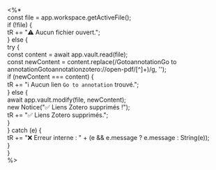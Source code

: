 <%*  
const file = app.workspace.getActiveFile();  
if (!file) {  
tR += "⚠️ Aucun fichier ouvert.";  
} else {  
try {  
const content = await app.vault.read(file);  
const newContent = content.replace(/GotoannotationGo to annotationGotoannotationzotero:\/\/open-pdf\/[^]+)/g, '');  
if (newContent === content) {  
tR += "ℹ️ Aucun lien `Go to annotation` trouvé.";  
} else {  
await app.vault.modify(file, newContent);  
new Notice("✅ Liens Zotero supprimés !");  
tR += "✅ Liens Zotero supprimés.";  
}  
} catch (e) {  
tR += "❌ Erreur interne : " + (e && e.message ? e.message : String(e));  
}  
}  
%>